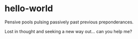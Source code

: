 # hello-world

Pensive pools pulsing passively past previous preponderances.

Lost in thought and seeking a new way out... can you help me?
